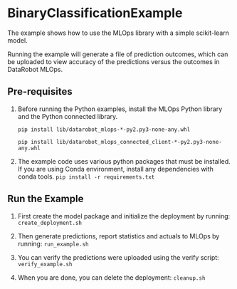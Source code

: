 # BinaryClassificationExample

The example shows how to use the MLOps library with a simple scikit-learn model.

Running the example will generate a file of prediction outcomes, which can be uploaded to view accuracy
of the predictions versus the outcomes in DataRobot MLOps.

## Pre-requisites

1. Before running the Python examples, install the MLOps Python library
   and the Python connected library.

   `pip install lib/datarobot_mlops-*-py2.py3-none-any.whl`
   
   `pip install lib/datarobot_mlops_connected_client-*-py2.py3-none-any.whl`

2. The example code uses various python packages that must be installed.
If you are using Conda environment, install any dependencies with conda tools.
`pip install -r requirements.txt`

## Run the Example

1. First create the model package and initialize the deployment by running:
   `create_deployment.sh`

2. Then generate predictions, report statistics and actuals to MLOps by running:
   `run_example.sh`
   
3. You can verify the predictions were uploaded using the verify script:
   `verify_example.sh`
   
4. When you are done, you can delete the deployment:
   `cleanup.sh`
